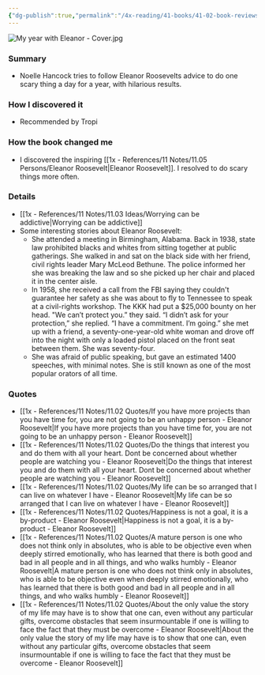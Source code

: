 ```yaml
---
{"dg-publish":true,"permalink":"/4x-reading/41-books/41-02-book-reviews/my-year-with-eleanor-noelle-hancock/","title":"My year with Eleanor - Noelle Hancock","created":"2023-10-20T23:39:12.000+03:00","updated":"2024-02-14T20:17:40.707+03:00"}
---
```


![My year with Eleanor - Cover.jpg](/img/user/4x%20-%20Reading/41%20Books/41.03%20Cover%20images/My%20year%20with%20Eleanor%20-%20Cover.jpg)
### Summary
- Noelle Hancock tries to follow Eleanor Roosevelts advice to do one scary thing a day for a year, with hilarious results. 

### How I discovered it
- Recommended by Tropi

### How the book changed me
- I discovered the inspiring [[1x - References/11 Notes/11.05 Persons/Eleanor Roosevelt\|Eleanor Roosevelt]]. I resolved to do scary things more often. 

### Details
- [[1x - References/11 Notes/11.03 Ideas/Worrying can be addictive\|Worrying can be addictive]]
- Some interesting stories about Eleanor Roosevelt: 
	- She attended a meeting in Birmingham, Alabama. Back in 1938, state law prohibited blacks and whites from sitting together at public gatherings. She walked in and sat on the black side with her friend, civil rights leader Mary McLeod Bethune. The police informed her she was breaking the law and so she picked up her chair and placed it in the center aisle. 
	- In 1958, she received a call from the FBI saying they couldn't guarantee her safety as she was about to fly to Tennessee to speak at a civil-rights workshop. The KKK had put a $25,000 bounty on her head. "We can’t protect you.” they said.  “I didn’t ask for your protection,” she replied. “I have a commitment. I’m going.” she met up with a friend, a seventy-one-year-old white woman and  drove off into the night with only a loaded pistol placed on the front seat between them. She was seventy-four.
	- She was afraid of public speaking, but gave an estimated 1400 speeches, with minimal notes. She is still known as one of the most popular orators of all time.

### Quotes
- [[1x - References/11 Notes/11.02 Quotes/If you have more projects than you have time for, you are not going to be an unhappy person - Eleanor Roosevelt\|If you have more projects than you have time for, you are not going to be an unhappy person - Eleanor Roosevelt]]
- [[1x - References/11 Notes/11.02 Quotes/Do the things that interest you and do them with all your heart. Dont be concerned about whether people are watching you - Eleanor Roosevelt\|Do the things that interest you and do them with all your heart. Dont be concerned about whether people are watching you - Eleanor Roosevelt]]
- [[1x - References/11 Notes/11.02 Quotes/My life can be so arranged that I can live on whatever I have - Eleanor Roosevelt\|My life can be so arranged that I can live on whatever I have - Eleanor Roosevelt]]
- [[1x - References/11 Notes/11.02 Quotes/Happiness is not a goal, it is a by-product - Eleanor Roosevelt\|Happiness is not a goal, it is a by-product - Eleanor Roosevelt]]
- [[1x - References/11 Notes/11.02 Quotes/A mature person is one who does not think only in absolutes, who is able to be objective even when deeply stirred emotionally, who has learned that there is both good and bad in all people and in all things, and who walks humbly - Eleanor Roosevelt\|A mature person is one who does not think only in absolutes, who is able to be objective even when deeply stirred emotionally, who has learned that there is both good and bad in all people and in all things, and who walks humbly - Eleanor Roosevelt]]
- [[1x - References/11 Notes/11.02 Quotes/About the only value the story of my life may have is to show that one can, even without any particular gifts, overcome obstacles that seem insurmountable if one is willing to face the fact that they must be overcome - Eleanor Roosevelt\|About the only value the story of my life may have is to show that one can, even without any particular gifts, overcome obstacles that seem insurmountable if one is willing to face the fact that they must be overcome - Eleanor Roosevelt]]

